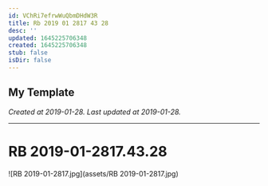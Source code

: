 ```yaml
---
id: VChRi7efrwWuQbmDHdW3R
title: Rb 2019 01 2817 43 28
desc: ''
updated: 1645225706348
created: 1645225706348
stub: false
isDir: false
---
```

My Template
---

_Created at 2019-01-28._
_Last updated at 2019-01-28._




---

# RB 2019-01-2817.43.28


![RB 2019-01-2817.jpg](assets/RB 2019-01-2817.jpg)

